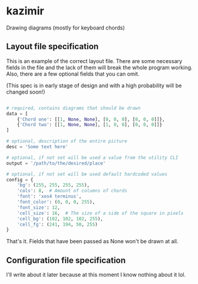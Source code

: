# kazimir
Drawing diagrams (mostly for keyboard chords)

## Layout file specification

This is an example of the correct layout file. There are some necessary fields in the file and the lack of them will break the whole program working. Also, there are a few optional fields that you can omit.

(This spec is in early stage of design and with a high probability will be changed soon!)

```python

# required, contains diagrams that should be drawn
data = [
    {'Chord one': [[1, None, None], [0, 0, 0], [0, 0, 0]]},
    {'Chord two': [[1, None, None], [1, 0, 0], [0, 0, 0]]}
]

# optional, description of the entire picture
desc = 'Some text here'

# optional, if not set will be used a value from the utility CLI
output = '/path/to/the/desired/place'

# optional, if not set will be used default hardcoded values
config = {
    'bg': (255, 255, 255, 255),
    'cols': 8,  # Amount of columns of chords
    'font': 'xos4 terminus',
    'font_color': (0, 0, 0, 255),
    'font_size': 12,
    'cell_size': 16,  # The size of a side of the square in pixels
    'cell_bg': (102, 102, 102, 255),
    'cell_fg': (241, 194, 50, 255)
}
```

That's it. Fields that have been passed as None won't be drawn at all.

## Configuration file specification

I'll write about it later because at this moment I know nothing about it lol.
